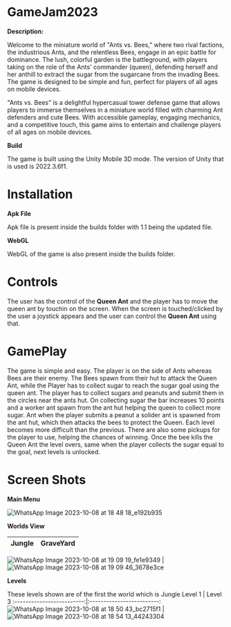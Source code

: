 # GameJam2023
**Description:**

Welcome to the miniature world of "Ants vs. Bees," where two rival factions, the industrious 
Ants, and the relentless Bees, engage in an epic battle for dominance. The lush, colorful garden 
is the battleground, with players taking on the role of the Ants' commander (queen), defending 
herself and her anthill to extract the sugar from the sugarcane from the invading Bees. The 
game is designed to be simple and fun, perfect for players of all ages on mobile devices.

"Ants vs. Bees" is a delightful hypercasual tower defense game that allows players to immerse 
themselves in a miniature world filled with charming Ant defenders and cute Bees. With 
accessible gameplay, engaging mechanics, and a competitive touch, this game aims to 
entertain and challenge players of all ages on mobile devices.

**Build**

The game is built using the Unity Mobile 3D mode. The version of Unity that is used is 2022.3.6f1. 

# Installation
**Apk File**

Apk file is present inside the builds folder with 1.1 being the updated file.

**WebGL**

WebGL of the game is also present inside the builds folder. 

# Controls 

The user has the control of the **Queen Ant** and the player has to move the queen ant by touchin on the screen. When the screen is touched/clicked by the user a joystick appears and the user can control the **Queen Ant** using that.

# GamePlay 

The game is simple and easy. The player is on the side of Ants whereas Bees are their enemy. The Bees spawn from their hut to attack the Queen Ant, while the Player has to collect sugar to reach the sugar goal using the queen ant. 
The player has to collect sugars and peanuts and submit them in the circles near the ants hut. On collecting sugar the bar increases 10 points and a worker ant spawn from the ant hut helping the queen to collect more sugar. Ant when
the player submits a peanut a solider ant is spawned from the ant hut, which then attacks the bees to protect the Queen. Each level becomes more difficult than the previous. There are also some pickups for the player to use, helping 
the chances of winning. Once the bee kills the Queen Ant the level overs, same when the player collects the sugar equal to the goal, next levels is unlocked. 

# Screen Shots

**Main Menu**

![WhatsApp Image 2023-10-08 at 18 48 18_e192b935](https://github.com/AhmadShykh/GameJam2023/assets/52326090/464db33b-2c4d-4e69-85d4-11e12d05e16d)

**Worlds View**

Jungle              |  GraveYard
:-------------------------:|:-------------------------:
![WhatsApp Image 2023-10-08 at 19 09 19_fe1e9349](https://github.com/AhmadShykh/GameJam2023/assets/52326090/f9010e72-a6c8-45eb-bb3b-91f28c9a1b4d)
 | ![WhatsApp Image 2023-10-08 at 19 09 46_3678e3ce](https://github.com/AhmadShykh/GameJam2023/assets/52326090/8e0418eb-8ecb-49b5-91e0-c1efc6bf1648)


**Levels**

These levels shown are of the first the world which is Jungle
Level 1              |  Level 3
:-------------------------:|:-------------------------:
![WhatsApp Image 2023-10-08 at 18 50 43_bc2715f1](https://github.com/AhmadShykh/GameJam2023/assets/52326090/99c5d978-efc8-4bef-b982-ccfd60da5479)
 | ![WhatsApp Image 2023-10-08 at 18 54 13_44243304](https://github.com/AhmadShykh/GameJam2023/assets/52326090/83d1f26d-762f-4a5d-bfc4-0ffa3e66f1ba)





